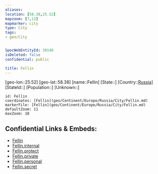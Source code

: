```yaml
---
aliases: 
location: [58.38,25.52]
mapzoom: [7,12] 
mapmarker: city 
type: City
tags:
- geo/City


SpocWebEntityId: 30148
isDeleted: false
confidential: public

title: Fellin
---
```

[geo-lon::25.52]
[geo-lat::58.38]
[name::Fellin]
[State::]
[Country::[Russia](geo/Continent/Europe/Russia.md)]
[StateId::]
[Population::]
[Unknown::]


```leaflet
id: Fellin
coordinates: [Fellin](geo/Continent/Europe/Russia/City/Fellin.md)
markerFile: [Fellin](geo/Continent/Europe/Russia/City/Fellin.md)
defaultZoom: 11 
maxZoom: 18
```


## Confidential Links & Embeds: 
- [Fellin](../../../../../../_public/geo/Continent/Europe/Russia/City/Fellin.md) 
- [Fellin.internal](../../../../../../_internal/geo/Continent/Europe/Russia/City/Fellin.internal.md) 
- [Fellin.protect](../../../../../../_protect/geo/Continent/Europe/Russia/City/Fellin.protect.md) 
- [Fellin.private](../../../../../../_private/geo/Continent/Europe/Russia/City/Fellin.private.md) 
- [Fellin.personal](../../../../../../_personal/geo/Continent/Europe/Russia/City/Fellin.personal.md) 
- [Fellin.secret](../../../../../../_secret/geo/Continent/Europe/Russia/City/Fellin.secret.md) 
